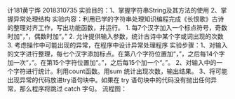 计181黄宁烨 2018310735
实验目的：1、掌握字符串String及其方法的使用
         2、掌握异常处理结构
实验内容：利用已学的字符串处理知识编程完成《长恨歌》古诗的整理对齐工作，写出功能函数，并运行。
         1.	每7个汉字加入一个标点符号，奇数时加“，”，偶数时加“。”
         2.	允许提供输入参数，统计古诗中某个字或词出现的次数
         3.	考虑操作中可能出现的异常，在程序中设计异常处理程序
实验步骤：1、对输入的文字进行整理，每七个汉字添加标点。在第八个字符位置加“，”，之后每14个字加一次“，”。在第15个字符位置加“。”，之后每15个加一个“。”。
         2、对输入中的一个字符进行统计。利用count函数。用sum 统计出现次数，输出结果。
         3、将可能出现异常的代码放进try语句块中。如果在 try 语句块中的代码没有抛出任何异常，那么程序将跳过 catch 字句。
 流程图：
